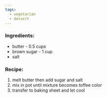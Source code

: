 ```yaml
---
tags:
  - vegetarian
  - dessert
---
```

### Ingredients:
- butter - 0.5 cups
- brown sugar - 1 cup
- salt

### Recipe:
1. melt butter then add sugar and salt
2. mix in pot until mixture becomes toffee color
3. transfer to baking sheet and let cool